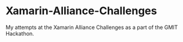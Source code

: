 # Xamarin-Alliance-Challenges
My attempts at the Xamarin Alliance Challenges as a part of the GMIT Hackathon.
